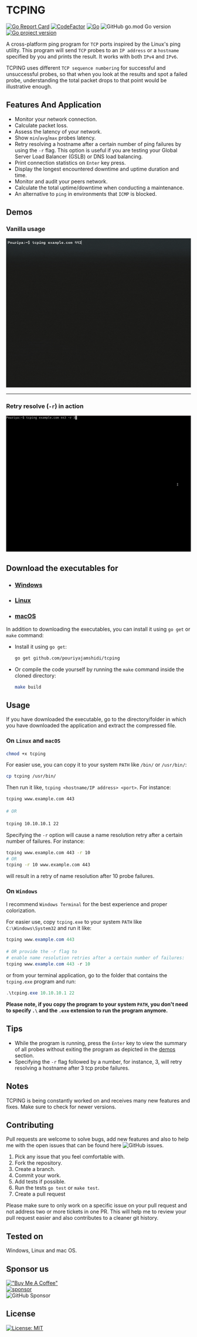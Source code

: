 # TCPING

[![Go Report Card](https://goreportcard.com/badge/github.com/pouriyajamshidi/tcping)](https://goreportcard.com/report/github.com/pouriyajamshidi/tcping)
[![CodeFactor](https://www.codefactor.io/repository/github/pouriyajamshidi/tcping/badge)](https://www.codefactor.io/repository/github/pouriyajamshidi/tcping)
[![Go](https://github.com/pouriyajamshidi/tcping/actions/workflows/.github/workflows/codeql-analysis.yml/badge.svg)](https://github.com/pouriyajamshidi/tcping/actions/workflows/go.yml)
![GitHub go.mod Go version](https://img.shields.io/github/go-mod/go-version/pouriyajamshidi/tcping)
[![Go project version](https://badge.fury.io/go/github.com%2Fpouriyajamshidi%2Ftcping.svg)](https://badge.fury.io/go/github.com%2Ficemint0828%2Fimgedit)

A cross-platform ping program for `TCP` ports inspired by the Linux's ping utility. This program will send `TCP` probes to an `IP address` or a `hostname` specified by you and prints the result. It works with both `IPv4` and `IPv6`.

TCPING uses different `TCP sequence numbering` for successful and unsuccessful probes, so that when you look at the results and spot a failed probe, understanding the total packet drops to that point would be illustrative enough.

## Features And Application

- Monitor your network connection.
- Calculate packet loss.
- Assess the latency of your network.
- Show `min`/`avg`/`max` probes latency.
- Retry resolving a hostname after a certain number of ping failures by using the `-r` flag. This option is useful if you are testing your Global Server Load Balancer (GSLB) or DNS load balancing.
- Print connection statistics on `Enter` key press.
- Display the longest encountered downtime and uptime duration and time.
- Monitor and audit your peers network.
- Calculate the total uptime/downtime when conducting a maintenance.
- An alternative to `ping` in environments that `ICMP` is blocked.

## Demos

### Vanilla usage

![tcping](Images/tcping.gif)

---

### Retry resolve (`-r`) in action

![tcping](Images/tcpingrflag.gif)

## Download the executables for

- ### [Windows](https://github.com/pouriyajamshidi/tcping/releases/latest/download/tcping_Windows.zip)

- ### [Linux](https://github.com/pouriyajamshidi/tcping/releases/latest/download/tcping_Linux.zip)

- ### [macOS](https://github.com/pouriyajamshidi/tcping/releases/latest/download/tcping_MacOS.zip)

In addition to downloading the executables, you can install it using `go get` or `make` command:

- Install it using `go get`:

  ```bash
  go get github.com/pouriyajamshidi/tcping
  ```

- Or compile the code yourself by running the `make` command inside the cloned directory:

  ```bash
  make build
  ```

## Usage

If you have downloaded the executable, go to the directory/folder in which you have downloaded the application and extract the compressed file.

### On `Linux` and `macOS`

```bash
chmod +x tcping
```

For easier use, you can copy it to your system `PATH` like `/bin/` or `/usr/bin/`:

```bash
cp tcping /usr/bin/
```

Then run it like, `tcping <hostname/IP address> <port>`. For instance:

```bash
tcping www.example.com 443

# OR

tcping 10.10.10.1 22
```

Specifying the `-r` option will cause a name resolution retry after a certain number of failures. For instance:

```bash
tcping www.example.com 443 -r 10
# OR
tcping -r 10 www.example.com 443
```

will result in a retry of name resolution after 10 probe failures.

### On `Windows`

I recommend `Windows Terminal` for the best experience and proper colorization.

For easier use, copy `tcping.exe` to your system `PATH` like `C:\Windows\System32` and run it like:

```powershell
tcping www.example.com 443

# OR provide the -r flag to
# enable name resolution retries after a certain number of failures:
tcping www.example.com 443 -r 10
```

or from your terminal application, go to the folder that contains the `tcping.exe` program and run:

```powershell
.\tcping.exe 10.10.10.1 22
```

**Please note, if you copy the program to your system `PATH`, you don't need to specify `.\` and the `.exe` extension to run the program anymore.**

## Tips

- While the program is running, press the `Enter` key to view the summary of all probes without exiting the program as depicted in the [demos](#Demos) section.
- Specifying the `-r` flag followed by a number, for instance, 3, will retry resolving a hostname after 3 tcp probe failures.

## Notes

TCPING is being constantly worked on and receives many new features and fixes. Make sure to check for newer versions.

## Contributing

Pull requests are welcome to solve bugs, add new features and also to help me with the open issues that can be found here ![GitHub issues](https://img.shields.io/github/issues/pouriyajamshidi/tcping.svg).

1. Pick any issue that you feel comfortable with.
2. Fork the repository.
3. Create a branch.
4. Commit your work.
5. Add tests if possible.
6. Run the tests `go test` or `make test`.
7. Create a pull request

Please make sure to only work on a specific issue on your pull request and not address two or more tickets in one PR. This will help me to review your pull request easier and also contributes to a cleaner git history.

## Tested on

Windows, Linux and mac OS.

## Sponsor us

[!["Buy Me A Coffee"](https://www.buymeacoffee.com/assets/img/custom_images/orange_img.png)](https://www.buymeacoffee.com/pouriyajamshidi)  
[![sponsor](https://img.shields.io/static/v1?label=Sponsor&message=%E2%9D%A4&logo=GitHub&color=%23fe8e86)](https://github.com/sponsors/pouriyajamshidi)  
![GitHub Sponsor](https://img.shields.io/github/sponsors/pouriyajamshidi?label=Sponsor&logo=GitHub)

## License

[![License: MIT](https://img.shields.io/badge/License-MIT-yellow.svg)](https://opensource.org/licenses/MIT)
